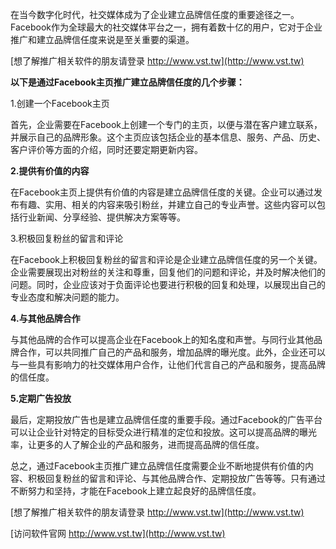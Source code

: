 在当今数字化时代，社交媒体成为了企业建立品牌信任度的重要途径之一。Facebook作为全球最大的社交媒体平台之一，拥有着数十亿的用户，它对于企业推广和建立品牌信任度来说是至关重要的渠道。

[想了解推广相关软件的朋友请登录 http://www.vst.tw](http://www.vst.tw)

**以下是通过Facebook主页推广建立品牌信任度的几个步骤：**

1.创建一个Facebook主页

首先，企业需要在Facebook上创建一个专门的主页，以便与潜在客户建立联系，并展示自己的品牌形象。这个主页应该包括企业的基本信息、服务、产品、历史、客户评价等方面的介绍，同时还要定期更新内容。

**2.提供有价值的内容**

在Facebook主页上提供有价值的内容是建立品牌信任度的关键。企业可以通过发布有趣、实用、相关的内容来吸引粉丝，并建立自己的专业声誉。这些内容可以包括行业新闻、分享经验、提供解决方案等等。

3.积极回复粉丝的留言和评论

在Facebook上积极回复粉丝的留言和评论是企业建立品牌信任度的另一个关键。企业需要展现出对粉丝的关注和尊重，回复他们的问题和评论，并及时解决他们的问题。同时，企业应该对于负面评论也要进行积极的回复和处理，以展现出自己的专业态度和解决问题的能力。

**4.与其他品牌合作**

与其他品牌的合作可以提高企业在Facebook上的知名度和声誉。与同行业其他品牌合作，可以共同推广自己的产品和服务，增加品牌的曝光度。此外，企业还可以与一些具有影响力的社交媒体用户合作，让他们代言自己的产品和服务，提高品牌的信任度。

**5.定期广告投放**

最后，定期投放广告也是建立品牌信任度的重要手段。通过Facebook的广告平台可以让企业针对特定的目标受众进行精准的定位和投放。这可以提高品牌的曝光率，让更多的人了解企业的产品和服务，进而提高品牌的信任度。

总之，通过Facebook主页推广建立品牌信任度需要企业不断地提供有价值的内容、积极回复粉丝的留言和评论、与其他品牌合作、定期投放广告等等。只有通过不断努力和坚持，才能在Facebook上建立起良好的品牌信任度。

[想了解推广相关软件的朋友请登录 http://www.vst.tw](http://www.vst.tw)


[访问软件官网 http://www.vst.tw](http://www.vst.tw)
